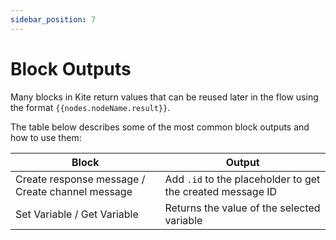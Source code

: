 ```yaml
---
sidebar_position: 7
---
```


# Block Outputs

Many blocks in Kite return values that can be reused later in the flow using the format `{{nodes.nodeName.result}}`.

The table below describes some of the most common block outputs and how to use them:

| Block                                           | Output                                                                 |
|------------------------------------------------|-------------------------------------------------------------------------|
| Create response message / Create channel message | Add `.id` to the placeholder to get the created message ID            |
| Set Variable / Get Variable                    | Returns the value of the selected variable                              |
